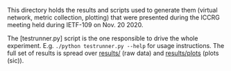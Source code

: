 This directory holds the results and scripts used to generate them (virtual network, metric collection, plotting)
that were presented during the ICCRG meeting held during IETF-109 on Nov. 20 2020.

The [testrunner.py] script is the one responsible to drive the whole experiment. E.g. `./python testrunner.py --help` for usage instructions.
The full set of results is spread over [results/](results) (raw data) and [results/plots](results/plots) (plots (sic)).
